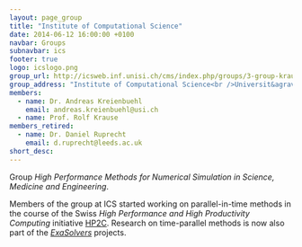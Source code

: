 ```yaml
---
layout: page_group
title: "Institute of Computational Science"
date: 2014-06-12 16:00:00 +0100
navbar: Groups
subnavbar: ics
footer: true
logo: icslogo.png
group_url: http://icsweb.inf.unisi.ch/cms/index.php/groups/3-group-krause.html
group_address: "Institute of Computational Science<br />Universit&agrave; della Svizzera italiana<br />CH-6900 Lugano, Switzerland"
members:
  - name: Dr. Andreas Kreienbuehl
    email: andreas.kreienbuehl@usi.ch
  - name: Prof. Rolf Krause
members_retired:
  - name: Dr. Daniel Ruprecht
    email: d.ruprecht@leeds.ac.uk
short_desc: 
---
```


Group _High Performance Methods for Numerical Simulation in Science, Medicine and Engineering_.

Members of the group at ICS started working on parallel-in-time methods in the course of the Swiss
_High Performance and High Productivity Computing_ initiative [HP2C](http://www.hp2c.ch).
Research on time-parallel methods is now also part of the [_ExaSolvers_](/projects/sppexa.html)
projects.
